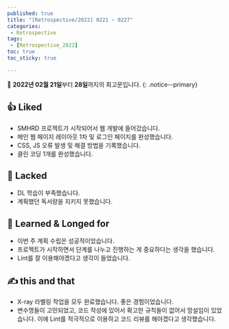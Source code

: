 ```yaml
---
published: true
title: "[Retrospective/2022] 0221 ~ 0227"
categories:
 - Retrospective
tags:
 - [Retrospective_2022]
toc: true
toc_sticky: true

---
```


📄 **2022년 02월 21일**부터 **28일**까지의 회고문입니다.
{: .notice--primary}

## 👍 Liked

- SMHRD 프로젝트가 시작되어서 웹 개발에 들어갔습니다.
- 메인 웹 페이지 레이아웃 1차 및 로그인 페이지를 완성했습니다.
- CSS, JS 오류 발생 및 해결 방법을 기록했습니다.
- 클린 코딩 1개를 완성했습니다.

## 👊 Lacked

- DL 학습이 부족했습니다.
- 계획했던 독서량을 지키지 못했습니다.

## 👏 **Learned & Longed for**

- 이번 주 계획 수립은 성공적이었습니다.
- 프로젝트가 시작하면서 단계를 나누고 진행하는 게 중요하다는 생각을 했습니다.
- Lint를 잘 이용해야겠다고 생각이 들었습니다.

## ✍️ this and that

- X-ray 라벨링 작업을 모두 완료했습니다. 좋은 경험이었습니다.
- 변수명들이 고민되었고, 코드 작성에 있어서 확고한 규칙들이 없어서 망설임이 있었습니다. 이에 Lint를 적극적으로 이용하고 코드 리뷰를 해야겠다고 생각했습니다.